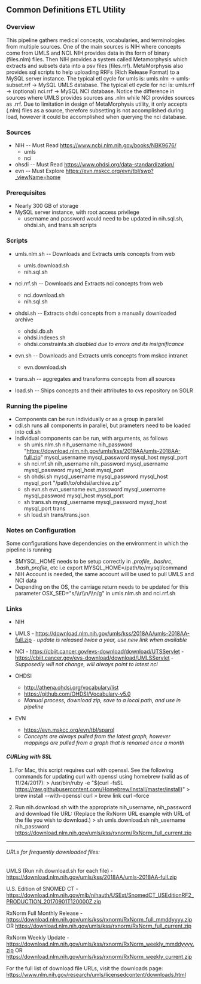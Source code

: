 ﻿## Common Definitions ETL Utility 


### Overview
This pipeline gathers medical concepts, vocabularies, and terminologies from multiple sources. 
One of the main sources is NIH where concepts come from UMLS and NCI. 
NIH provides data in ths form of binary (files.nlm) files. 
Then NIH provides a system called Metamorphysis which extracts and subsets data into a psv files (files.rrf). 
MetaMorphysis also provides sql scripts to help uploading RRFs (Rich Release Format) to a MySQL server instance.
The typical etl cycle for umls is: umls.nlm -> umls-subset.rrf -> MySQL UMLS database.
The typical etl cycle for nci is: umls.rrf -> (optional) nci.rrf -> MySQL NCI database.
Notice the difference in sources where UMLS provides sources ans .nlm while NCI provides sources as .rrf. 
Due to limitation in design of MetaMorphysis utility, it only accepts (.nlm) files as a source, therefore subsetting is not accomplished during load, however it could be accomplished when querying the nci database.   


### Sources 
 - NIH   -- Must Read    https://www.ncbi.nlm.nih.gov/books/NBK9676/
   - umls
   - nci
 - ohsdi -- Must Read    https://www.ohdsi.org/data-standardization/
 - evn   -- Must Explore https://evn.mskcc.org/evn/tbl/swp?_viewName=home

### Prerequisites
 
 - Nearly 300 GB of storage
 - MySQL server instance, with root access privilege 
   - username and password would need to be updated in nih.sql.sh, ohdsi.sh, and trans.sh scripts

### Scripts

 - umls.nlm.sh -- Downloads and Extracts umls concepts from web
   - umls.download.sh 
   - nih.sql.sh

 - nci.rrf.sh -- Downloads and Extracts nci concepts from web 
   - nci.download.sh				
   - nih.sql.sh

 - ohdsi.sh -- Extracts ohdsi concepts from a manually downloaded archive
   - ohdsi.db.sh
   - ohdsi.indexes.sh
   - ohdsi.constraints.sh _disabled due to errors and its insignificance_

 - evn.sh  -- Downloads and Extracts umls concepts from mskcc intranet
   - evn.download.sh

 - trans.sh -- aggregates and transforms concepts from all sources 

 - load.sh -- Ships concepts and their attributes to cvs repository on SOLR


### Running the pipeline

- Components can be run individually or as a group in parallel
- cdi.sh runs all components in parallel, but prameters need to be loaded into cdi.sh
- Individual components can be run, with arguments, as follows
  - sh umls.nlm.sh nih_username nih_password "https://download.nlm.nih.gov/umls/kss/2018AA/umls-2018AA-full.zip" mysql_username mysql_password mysql_host mysql_port
  - sh nci.rrf.sh nih_username nih_password mysql_username mysql_password mysql_host mysql_port
  - sh ohdsi.sh mysql_username mysql_password mysql_host mysql_port "/path/to/ohdsi/archive.zip"
  - sh evn.sh evn_username evn_password mysql_username mysql_password mysql_host mysql_port
  - sh trans.sh mysql_username mysql_password mysql_host mysql_port trans
  - sh load.sh trans/trans.json


### Notes on Configuration

 Some configurations have dependencies on the environment in which the pipeline is running
  - $MYSQL_HOME needs to be setup correctly in _.profile_, _.bashrc_, _.bash_profile_, etc i.e export MYSQL_HOME=/path/to/mysql/command
  - NIH Account is needed, the same account will be used to pull UMLS and NCI data
  - Depending on the OS, the carriage return needs to be updated for this parameter OSX_SED="s/\\\r\\\n/\\\n/g" in umls.nlm.sh and nci.rrf.sh      


### Links

  - NIH
   
   - UMLS
    - https://download.nlm.nih.gov/umls/kss/2018AA/umls-2018AA-full.zip
    - _update is released twice a year, use new link when available_

   - NCI
    - https://cbiit.cancer.gov/evs-download/download/UTSServlet
    - https://cbiit.cancer.gov/evs-download/download/UMLSServlet
    - _Supposedly will not change, will always point to latest nci_

  - OHDSI
    - http://athena.ohdsi.org/vocabulary/list
    - https://github.com/OHDSI/Vocabulary-v5.0
    - _Manual process, download zip, save to a local path, and use in pipeline_ 

  - EVN
    - https://evn.mskcc.org/evn/tbl/sparql
    - _Concepts are always pulled from the latest graph, however mappings are pulled from a graph that is renamed once a month_



#### _CURLing with SSL_


1) For Mac, this script requires curl with openssl. See the following commands for updating curl with openssl using homebrew (valid as of 11/24/2017):
		> /usr/bin/ruby -e "$(curl -fsSL https://raw.githubusercontent.com/Homebrew/install/master/install)"
		> brew install --with-openssl curl
		> brew link curl –force



2) Run nih.download.sh with the appropriate nih_username, nih_password and download file URL: (Replace the RxNorm URL example with URL of the file you wish to download.)
		> sh umls.download.sh nih_username nih_password https://download.nlm.nih.gov/umls/kss/rxnorm/RxNorm_full_current.zip
        

----------------------------------------

###### _URLs for frequently downloaded files:_

UMLS (Run nih.download.sh for each file) -
https://download.nlm.nih.gov/umls/kss/2018AA/umls-2018AA-full.zip


U.S. Edition of SNOMED CT -
https://download.nlm.nih.gov/mlb/nihauth/USExt/SnomedCT_USEditionRF2_PRODUCTION_20170901T120000Z.zip


RxNorm Full Monthly Release -
https://download.nlm.nih.gov/umls/kss/rxnorm/RxNorm_full_mmddyyyy.zip
OR
https://download.nlm.nih.gov/umls/kss/rxnorm/RxNorm_full_current.zip

RxNorm Weekly Update - 
https://download.nlm.nih.gov/umls/kss/rxnorm/RxNorm_weekly_mmddyyyy.zip
OR
https://download.nlm.nih.gov/umls/kss/rxnorm/RxNorm_weekly_current.zip



For the full list of download file URLs, visit the downloads page:
https://www.nlm.nih.gov/research/umls/licensedcontent/downloads.html

